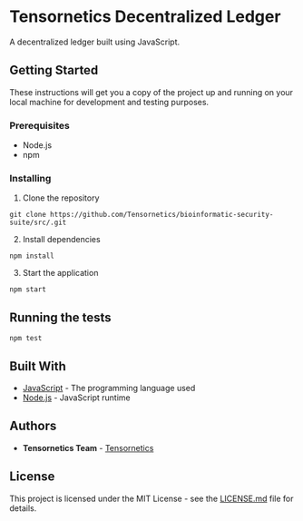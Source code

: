 # Tensornetics Decentralized Ledger

A decentralized ledger built using JavaScript.

## Getting Started

These instructions will get you a copy of the project up and running on your local machine for development and testing purposes.

### Prerequisites

- Node.js
- npm

### Installing

1. Clone the repository
```
git clone https://github.com/Tensornetics/bioinformatic-security-suite/src/.git
```
2. Install dependencies
```
npm install
```
3. Start the application
```
npm start
```
## Running the tests
```
npm test
```

## Built With

* [JavaScript](https://developer.mozilla.org/en-US/docs/Web/JavaScript) - The programming language used
* [Node.js](https://nodejs.org/) - JavaScript runtime

## Authors

* **Tensornetics Team** - [Tensornetics](https://github.com/Tensornetics)

## License

This project is licensed under the MIT License - see the [LICENSE.md](https://github.com/Tensornetics/tensornetics-decentralized-ledger/blob/master/LICENSE) file for details.
